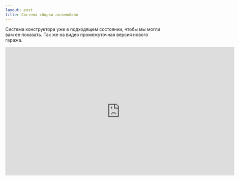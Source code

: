 ```yaml
---
layout: post
title: Система сборки автомобиля
---
```


Система конструктора уже в подходящем состоянии, чтобы мы могли вам ее показать. Так же на видео промежуточная версия нового гаража.
<div class="width-responsive">
<iframe width="720" height="405" src="https://www.youtube.com/embed/zUtMo1Tcc7w?rel=0" frameborder="0" allowfullscreen></iframe>
</div>